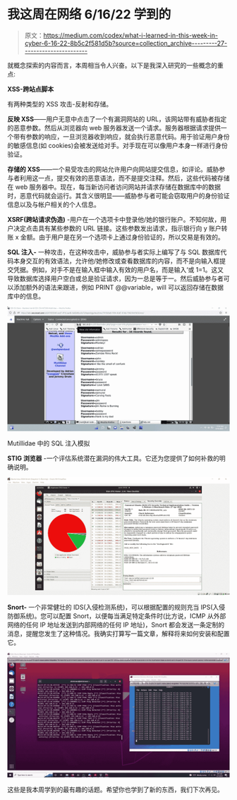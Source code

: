 # 我这周在网络 6/16/22 学到的

> 原文：<https://medium.com/codex/what-i-learned-in-this-week-in-cyber-6-16-22-8b5c2f581d5b?source=collection_archive---------27----------------------->

就概念探索的内容而言，本周相当令人兴奋。以下是我深入研究的一些概念的重点:

**XSS-跨站点脚本**

有两种类型的 XSS 攻击-反射和存储。

**反映 XSS**——用户无意中点击了一个有漏洞网站的 URL，该网站带有威胁者指定的恶意参数。然后从浏览器向 web 服务器发送一个请求。服务器根据请求提供一个带有参数的响应，一旦浏览器收到响应，就会执行恶意代码。用于验证用户身份的敏感信息(如 cookies)会被发送给对手。对手现在可以像用户本身一样进行身份验证。

**存储的 XSS**——一个易受攻击的网站允许用户向网站提交信息，如评论。威胁参与者利用这一点，提交有效的恶意语法，而不是提交注释。然后，这些代码被存储在 web 服务器中。现在，每当新访问者访问网站并请求存储在数据库中的数据时，恶意代码就会运行。其含义很明显——威胁参与者可能会窃取用户的身份验证信息以及与帐户相关的个人信息。

**XSRF(跨站请求伪造)** -用户在一个选项卡中登录他/她的银行账户。不知何故，用户决定点击具有某些参数的 URL 链接。这些参数发出请求，指示银行向 y 账户转账 x 金额。由于用户是在另一个选项卡上通过身份验证的，所以交易是有效的。

**SQL 注入-** 一种攻击，在这种攻击中，威胁参与者实际上编写了与 SQL 数据库代码本身交互的有效语法，允许他/她修改或查看数据库的内容，而不是向输入框提交凭据。例如，对手不是在输入框中输入有效的用户名，而是输入‘或 1=1。这又导致数据库选择用户空白或总是验证请求，因为一总是等于一。然后威胁参与者可以添加额外的语法来跟进，例如 PRINT @@variable，will 可以返回存储在数据库中的信息。

![](img/7900be677f218407287c528821208573.png)

Mutillidae 中的 SQL 注入模拟

**STIG 浏览器** -一个评估系统潜在漏洞的伟大工具。它还为您提供了如何补救的明确说明。

![](img/f4573f93055712a0c33fb3ffd20dfda5.png)

**Snort-** 一个非常健壮的 IDS(入侵检测系统)，可以根据配置的规则充当 IPS(入侵防御系统)。您可以配置 Snort，以便每当满足特定条件时(比方说，ICMP 从外部网络的任何 IP 地址发送到内部网络的任何 IP 地址)，Snort 都会发送一条定制的消息，提醒您发生了这种情况。我确实打算写一篇文章，解释将来如何安装和配置它。

![](img/217ea44b0dcd0ef3c9d6847085ef4ad0.png)

这些是我本周学到的最有趣的话题。希望你也学到了新的东西，我们下次再见。